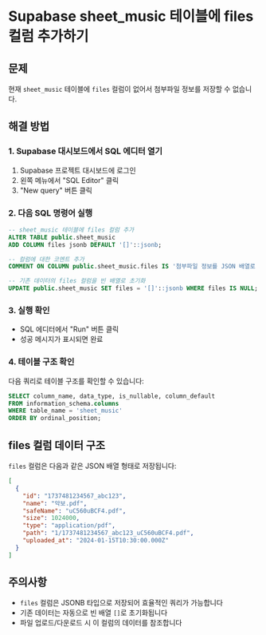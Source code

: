 # Supabase sheet_music 테이블에 files 컬럼 추가하기

## 문제
현재 `sheet_music` 테이블에 `files` 컬럼이 없어서 첨부파일 정보를 저장할 수 없습니다.

## 해결 방법

### 1. Supabase 대시보드에서 SQL 에디터 열기
1. Supabase 프로젝트 대시보드에 로그인
2. 왼쪽 메뉴에서 "SQL Editor" 클릭
3. "New query" 버튼 클릭

### 2. 다음 SQL 명령어 실행

```sql
-- sheet_music 테이블에 files 컬럼 추가
ALTER TABLE public.sheet_music 
ADD COLUMN files jsonb DEFAULT '[]'::jsonb;

-- 컬럼에 대한 코멘트 추가
COMMENT ON COLUMN public.sheet_music.files IS '첨부파일 정보를 JSON 배열로 저장 (파일명, 크기, 타입, 경로 등)';

-- 기존 데이터의 files 컬럼을 빈 배열로 초기화
UPDATE public.sheet_music SET files = '[]'::jsonb WHERE files IS NULL;
```

### 3. 실행 확인
- SQL 에디터에서 "Run" 버튼 클릭
- 성공 메시지가 표시되면 완료

### 4. 테이블 구조 확인
다음 쿼리로 테이블 구조를 확인할 수 있습니다:

```sql
SELECT column_name, data_type, is_nullable, column_default
FROM information_schema.columns
WHERE table_name = 'sheet_music'
ORDER BY ordinal_position;
```

## files 컬럼 데이터 구조
`files` 컬럼은 다음과 같은 JSON 배열 형태로 저장됩니다:

```json
[
  {
    "id": "1737481234567_abc123",
    "name": "악보.pdf",
    "safeName": "uC560uBCF4.pdf",
    "size": 1024000,
    "type": "application/pdf",
    "path": "1/1737481234567_abc123_uC560uBCF4.pdf",
    "uploaded_at": "2024-01-15T10:30:00.000Z"
  }
]
```

## 주의사항
- `files` 컬럼은 JSONB 타입으로 저장되어 효율적인 쿼리가 가능합니다
- 기존 데이터는 자동으로 빈 배열 `[]`로 초기화됩니다
- 파일 업로드/다운로드 시 이 컬럼의 데이터를 참조합니다
